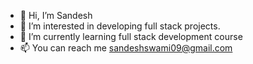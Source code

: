 - 👋 Hi, I’m Sandesh
- 👀 I’m interested in developing full stack projects.
- 🌱 I’m currently learning full stack development course
- 📫 You can reach me sandeshswami09@gmail.com

<!---
sandeshswami/sandeshswami is a ✨ special ✨ repository because its `README.md` (this file) appears on your GitHub profile.
You can click the Preview link to take a look at your changes.
--->
